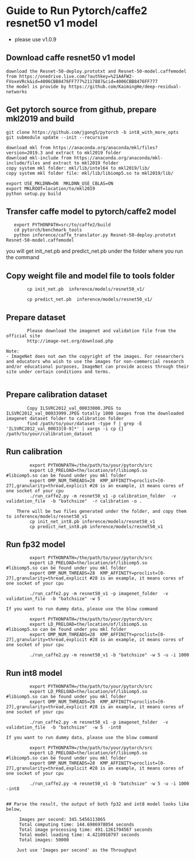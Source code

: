 # Guide to Run Pytorch/caffe2 resnet50 v1 model 

- please use v1.0.9

## Download caffe resnet50 v1 model

```
download the Resnet-50-deploy.prototxt and Resnet-50-model.caffemodel from https://onedrive.live.com/?authkey=%21AAFW2-FVoxeVRck&id=4006CBB8476FF777%2117887&cid=4006CBB8476FF777
the model is provide by https://github.com/KaimingHe/deep-residual-networks
```


## Get pytorch source from github, prepare mkl2019 and build

```
git clone https://github.com/jgong5/pytorch -b int8_with_more_opts
git submodule update --init --recursive
```

```
download mkl from https://anaconda.org/anaconda/mkl/files?version=2019.3 and extract to mkl2019 folder
download mkl-include from https://anaconda.org/anaconda/mkl-include/files and extract to mkl2019 folder
copy system mkl folder: mkl/lib/intel64 to mkl2019/lib/
copy system mkl folder file: mkl/lib/libiomp5.so to mkl2019/lib/
```

```
export USE_MKLDNN=ON  MKLDNN_USE_CBLAS=ON
export MKLROOT=location/to/mkl2019
python setup.py build
```

## Transfer caffe model to pytorch/caffe2 model


```
   export PYTHONPATH=src/to/caffe2/build
   cd pytorch/benchmark_tools
   python inference/caffe_translator.py Resnet-50-deploy.prototxt Resnet-50-model.caffemodel

```
   you will get init_net.pb and predict_net.pb under the folder where you run the command

## Copy weight file and model file to tools folder

```
        cp init_net.pb  inference/models/resnet50_v1/

        cp predict_net.pb  inference/models/resnet50_v1/
```

## Prepare dataset

```
        Please download the imagenet and validation file from the official site
        http://image-net.org/download.php
        
Note:
- ImageNet does not own the copyright of the images. For researchers and educators who wish to use the images for non-commercial research and/or educational purposes, ImageNet can provide access through their site under certain conditions and terms. 
                
```

## Prepare calibration dataset

```
        Copy ILSVRC2012_val_00033000.JPEG to ILSVRC2012_val_00033999.JPEG totally 1000 images from the downloaded imagenet dataset folder to calibration folder
        find /path/to/your/dataset -type f | grep -E 'ILSVRC2012_val_00033[0-9]*' | xargs -i cp {} /path/to/your/calibration_dataset
```

## Run calibration

```
         export PYTHONPATH=/the/path/to/your/pytorch/src
         export LD_PRELOAD=the/location/of/libiomp5.so      #libiomp5.so can be found under you mkl folder
         export OMP_NUM_THREADS=28  KMP_AFFINITY=proclist=[0-27],granularity=thread,explicit #28 is an example, it means cores of one socket of your cpu
         ./run_caffe2.py -m resnet50_v1 -p calibration_folder  -v validation_file  -b "batchsize"  -r calibration -o . 

    There will be two files generated under the folder, and copy them to inference/models/resnet50_v1
         cp init_net_int8.pb inference/models/resnet50_v1
         cp predict_net_int8.pb inference/models/resnet50_v1

```

## Run fp32 model

```
         export PYTHONPATH=/the/path/to/your/pytorch/src
         export LD_PRELOAD=the/location/of/libiomp5.so      #libiomp5.so can be found under you mkl folder
         export OMP_NUM_THREADS=28  KMP_AFFINITY=proclist=[0-27],granularity=thread,explicit #28 is an example, it means cores of one socket of your cpu

         ./run_caffe2.py -m resnet50_v1 -p imagenet_folder  -v validation_file  -b "batchsize" -w 5 
```
    If you want to run dummy data, please use the blow command
```
         export PYTHONPATH=/the/path/to/your/pytorch/src
         export LD_PRELOAD=the/location/of/libiomp5.so      #libiomp5.so can be found under you mkl folder
         export OMP_NUM_THREADS=28  KMP_AFFINITY=proclist=[0-27],granularity=thread,explicit #28 is an example, it means cores of one socket of your cpu

         ./run_caffe2.py -m resnet50_v1 -b "batchsize" -w 5 -u -i 1000
```

## Run int8 model

```
         export PYTHONPATH=/the/path/to/your/pytorch/src
         export LD_PRELOAD=the/location/of/libiomp5.so      #libiomp5.so can be found under you mkl folder
         export OMP_NUM_THREADS=28  KMP_AFFINITY=proclist=[0-27],granularity=thread,explicit #28 is an example, it means cores of one socket of your cpu

         ./run_caffe2.py -m resnet50_v1 -p imagenet_folder  -v validation_file  -b "batchsize"  -w 5  -int8
```
    If you want to run dummy data, please use the blow command
```
         export PYTHONPATH=/the/path/to/your/pytorch/src
         export LD_PRELOAD=the/location/of/libiomp5.so      #libiomp5.so can be found under you mkl folder
         export OMP_NUM_THREADS=28  KMP_AFFINITY=proclist=[0-27],granularity=thread,explicit #28 is an example, it means cores of one socket of your cpu

         ./run_caffe2.py -m resnet50_v1 -b "batchsize" -w 5 -u -i 1000 -int8


## Parse the result, the output of both fp32 and int8 model looks like below,

```
         Images per second: 345.5456113865
         Total computing time: 144.6986978054 seconds
         Total image processing time: 491.1261794567 seconds
         Total model loading time: 4.4210910797 seconds
         Total images: 50000

```
    Just use 'Images per second' as the Throughput
    
